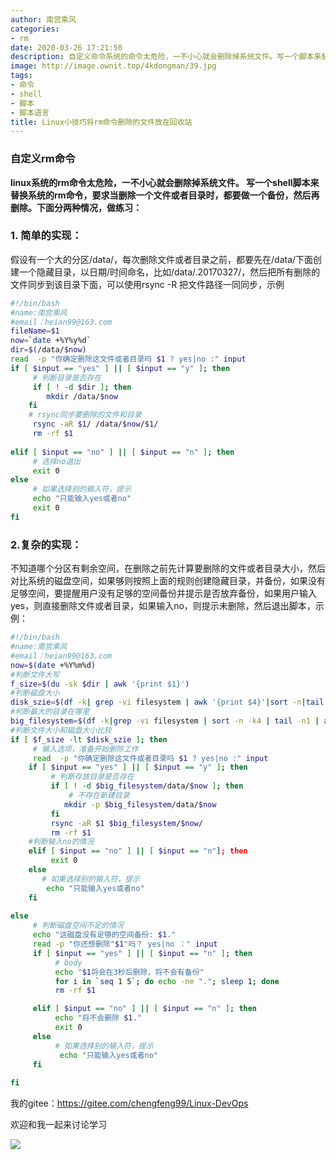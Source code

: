 ```yaml
---
author: 南宫乘风
categories:
- rm
date: 2020-03-26 17:21:50
description: 自定义命令系统的命令太危险，一不小心就会删除掉系统文件。写一个脚本来替换系统的命令，要求当删除一个文件或者目录时，都要做一个备份，然后再删除。下面分两种情况，做练习：简单的实现：假设有一个大的分区，每。。。。。。。
image: http://image.ownit.top/4kdongman/39.jpg
tags:
- 命令
- shell
- 脚本
- 脚本语言
title: Linux小技巧将rm命令删除的文件放在回收站
---
```


<!--more-->

### 自定义rm命令

**linux系统的rm命令太危险，一不小心就会删除掉系统文件。 写一个shell脚本来替换系统的rm命令，要求当删除一个文件或者目录时，都要做一个备份，然后再删除。下面分两种情况，做练习：**

### **1\. 简单的实现：**

假设有一个大的分区/data/，每次删除文件或者目录之前，都要先在/data/下面创建一个隐藏目录，以日期/时间命名，比如/data/.20170327/，然后把所有删除的文件同步到该目录下面，可以使用rsync \-R 把文件路径一同同步，示例

```bash
#!/bin/bash
#name:南宫乘风
#email：heian99@163.com
fileName=$1
now=`date +%Y%y%d`
dir=$(/data/$now)
read  -p "你确定删除这文件或者目录吗 $1 ? yes|no :" input
if [ $input == "yes" ] || [ $input == "y" ]; then
     # 判断目录是否存在
     if [ ! -d $dir ]; then
        mkdir /data/$now
    fi
    # rsync同步要删除的文件和目录
     rsync -aR $1/ /data/$now/$1/
     rm -rf $1
    
elif [ $input == "no" ] || [ $input == "n" ]; then
     # 选择no退出
     exit 0
else
     # 如果选择别的输入符，提示
     echo "只能输入yes或者no"
     exit 0
fi
```

### **2.复杂的实现：**

不知道哪个分区有剩余空间，在删除之前先计算要删除的文件或者目录大小，然后对比系统的磁盘空间，如果够则按照上面的规则创建隐藏目录，并备份，如果没有足够空间，要提醒用户没有足够的空间备份并提示是否放弃备份，如果用户输入yes，则直接删除文件或者目录，如果输入no，则提示未删除，然后退出脚本，示例： 

```bash
#!/bin/bash
#name:南宫乘风
#email：heian99@163.com
now=$(date +%Y%m%d)
#判断文件大写
f_size=$(du -sk $dir | awk '{print $1}')
#判断磁盘大小
disk_szie=$(df -k| grep -vi filesystem | awk '{print $4}'|sort -n|tail -n1)
#判断最大的目录在哪里
big_filesystem=$(df -k|grep -vi filesystem | sort -n -k4 | tail -n1 | awk '{print $NF}')
#判断文件大小和磁盘大小比较
if [ $f_size -lt $disk_szie ]; then
     # 输入选项，准备开始删除工作
     read  -p "你确定删除这文件或者目录吗 $1 ? yes|no :" input
    if [ $input == "yes" ] || [ $input == "y" ]; then
         # 判断存放目录是否存在
         if [ ! -d $big_filesystem/data/$now ]; then
             # 不存在新建目录
            mkdir -p $big_filesystem/data/$now
         fi
         rsync -aR $1 $big_filesystem/$now/
         rm -rf $1
    #判断输入no的情况
    elif [ $input == "no" ] || [ $input == "n"]; then
         exit 0
    else
       # 如果选择别的输入符，提示
        echo "只能输入yes或者no"  
    fi
    
else
     # 判断磁盘空间不足的情况
     echo "这磁盘没有足够的空间备份: $1."
     read -p "你还想删除"$1"吗？ yes|no ：" input
     if [ $input == "yes" ] || [ $input == "n" ]; then
          # body
          echo "$1将会在3秒后删除，将不会有备份"
          for i in `seq 1 5`; do echo -ne "."; sleep 1; done
          rm -rf $1

     elif [ $input == "no" ] || [ $input == "n" ]; then
          echo "将不会删除 $1."
          exit 0
     else
          # 如果选择别的输入符，提示
           echo "只能输入yes或者no"  
     fi
     
fi
```

我的gitee：<https://gitee.com/chengfeng99/Linux-DevOps>

欢迎和我一起来讨论学习

![](http://image.ownit.top/csdn/20200326172100697.png)